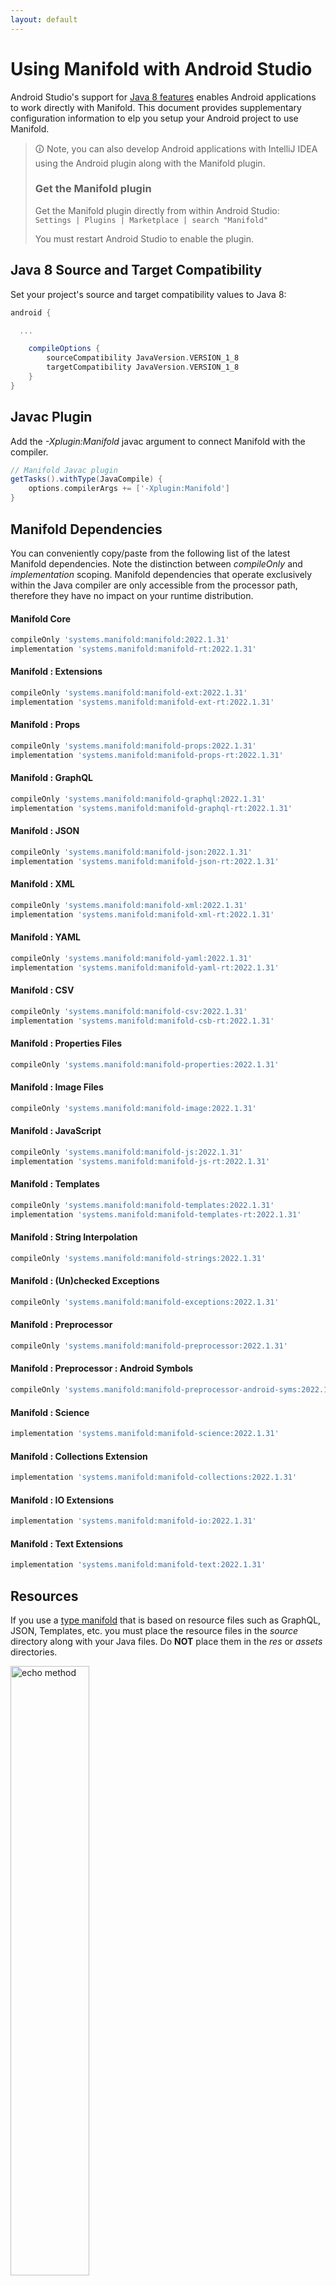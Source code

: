 ```yaml
---
layout: default
---
```


# Using Manifold with Android Studio

Android Studio's support for [Java 8 features](https://developer.android.com/studio/write/java8-support.html) enables
Android applications to work directly with Manifold. This document provides supplementary configuration information to
elp you setup your Android project to use Manifold.

>🛈 Note, you can also develop Android applications with IntelliJ IDEA using the Android plugin along with the Manifold
>plugin. 
>
>### Get the Manifold plugin
>Get the Manifold plugin directly from within Android Studio:
><br>
>`Settings | Plugins | Marketplace | search "Manifold"`
><br>
> 
>You must restart Android Studio to enable the plugin. 
 
## Java 8 Source and Target Compatibility 
Set your project's source and target compatibility values to Java 8:

```groovy
android {

  ...

    compileOptions {
        sourceCompatibility JavaVersion.VERSION_1_8
        targetCompatibility JavaVersion.VERSION_1_8
    }
}
```

## Javac Plugin
Add the *-Xplugin:Manifold* javac argument to connect Manifold with the compiler.

```groovy
// Manifold Javac plugin
getTasks().withType(JavaCompile) {
    options.compilerArgs += ['-Xplugin:Manifold']
}
```    

## Manifold Dependencies
You can conveniently copy/paste from the following list of the latest Manifold dependencies. Note the distinction
between *compileOnly* and *implementation* scoping. Manifold dependencies that operate exclusively within the
Java compiler are only accessible from the processor path, therefore they have no impact on your runtime distribution.

#### Manifold Core
```groovy
compileOnly 'systems.manifold:manifold:2022.1.31'
implementation 'systems.manifold:manifold-rt:2022.1.31'
```
#### Manifold : Extensions
```groovy
compileOnly 'systems.manifold:manifold-ext:2022.1.31'
implementation 'systems.manifold:manifold-ext-rt:2022.1.31'
```
#### Manifold : Props
```groovy
compileOnly 'systems.manifold:manifold-props:2022.1.31'
implementation 'systems.manifold:manifold-props-rt:2022.1.31'
```
#### Manifold : GraphQL
```groovy
compileOnly 'systems.manifold:manifold-graphql:2022.1.31'
implementation 'systems.manifold:manifold-graphql-rt:2022.1.31'
```
#### Manifold : JSON
```groovy
compileOnly 'systems.manifold:manifold-json:2022.1.31'
implementation 'systems.manifold:manifold-json-rt:2022.1.31'
```
#### Manifold : XML
```groovy
compileOnly 'systems.manifold:manifold-xml:2022.1.31'
implementation 'systems.manifold:manifold-xml-rt:2022.1.31'
```
#### Manifold : YAML
```groovy
compileOnly 'systems.manifold:manifold-yaml:2022.1.31'
implementation 'systems.manifold:manifold-yaml-rt:2022.1.31'
```
#### Manifold : CSV
```groovy
compileOnly 'systems.manifold:manifold-csv:2022.1.31'
implementation 'systems.manifold:manifold-csb-rt:2022.1.31'
```
#### Manifold : Properties Files
```groovy
compileOnly 'systems.manifold:manifold-properties:2022.1.31'
```
#### Manifold : Image Files
```groovy
compileOnly 'systems.manifold:manifold-image:2022.1.31'
```
#### Manifold : JavaScript
```groovy
compileOnly 'systems.manifold:manifold-js:2022.1.31'
implementation 'systems.manifold:manifold-js-rt:2022.1.31'
```
#### Manifold : Templates
```groovy
compileOnly 'systems.manifold:manifold-templates:2022.1.31'
implementation 'systems.manifold:manifold-templates-rt:2022.1.31'
```
#### Manifold : String Interpolation
```groovy
compileOnly 'systems.manifold:manifold-strings:2022.1.31'
```
#### Manifold : (Un)checked Exceptions
```groovy
compileOnly 'systems.manifold:manifold-exceptions:2022.1.31'
```
#### Manifold : Preprocessor
```groovy
compileOnly 'systems.manifold:manifold-preprocessor:2022.1.31'
```
#### Manifold : Preprocessor : Android Symbols
```groovy
compileOnly 'systems.manifold:manifold-preprocessor-android-syms:2022.1.31'
```
#### Manifold : Science
```groovy
implementation 'systems.manifold:manifold-science:2022.1.31'
```
#### Manifold : Collections Extension
```groovy
implementation 'systems.manifold:manifold-collections:2022.1.31'
```
#### Manifold : IO Extensions
```groovy
implementation 'systems.manifold:manifold-io:2022.1.31'
```
#### Manifold : Text Extensions
```groovy
implementation 'systems.manifold:manifold-text:2022.1.31'
```

## Resources

If you use a [type manifold](https://github.com/manifold-systems/manifold/tree/master/manifold-core-parent/manifold#the-big-picture)
that is based on resource files such as GraphQL, JSON, Templates, etc. you must place the resource files in the 
*source* directory along with your Java files.  Do **NOT** place them in the *res* or *assets* directories.
 
<p><img src="http://manifold.systems/images/android_resources.png" alt="echo method" width="50%" height="50%"/></p> 

## Preprocessor and build variant symbols

If you use the [preprocessor](https://github.com/manifold-systems/manifold/tree/master/manifold-deps-parent/manifold-preprocessor),
you can directly reference Android build variant symbols with the [manifold-preprocessor-android-syms](https://github.com/manifold-systems/manifold/tree/master/manifold-deps-parent/manifold-preprocessor-android-syms)
dependency.
```java
#if FLAVOR == "paid"
  @Override
  public void specialMethod(Foo foo) {
  ...
  }
#endif
```
build.gradle
```groovy
dependencies {
    ...
    compileOnly 'systems.manifold:manifold-preprocessor:2022.1.31'
    compileOnly 'systems.manifold:manifold-preprocessor-android-syms:2022.1.31'
}
```